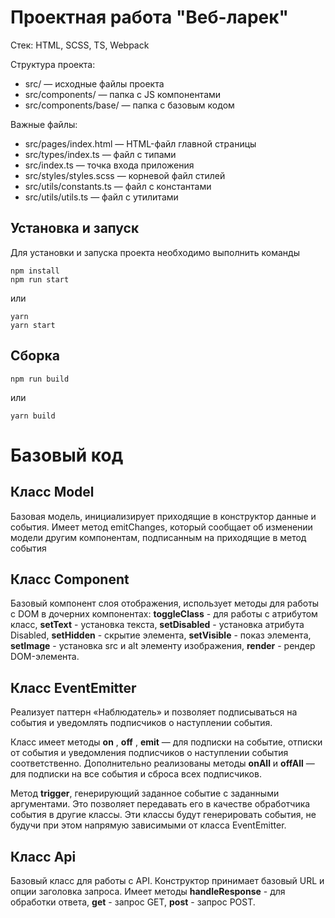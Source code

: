# Проектная работа "Веб-ларек"

Стек: HTML, SCSS, TS, Webpack

Структура проекта:
- src/ — исходные файлы проекта
- src/components/ — папка с JS компонентами
- src/components/base/ — папка с базовым кодом

Важные файлы:
- src/pages/index.html — HTML-файл главной страницы
- src/types/index.ts — файл с типами
- src/index.ts — точка входа приложения
- src/styles/styles.scss — корневой файл стилей
- src/utils/constants.ts — файл с константами
- src/utils/utils.ts — файл с утилитами

## Установка и запуск
Для установки и запуска проекта необходимо выполнить команды

```
npm install
npm run start
```

или

```
yarn
yarn start
```
## Сборка

```
npm run build
```

или

```
yarn build
```
# Базовый код

## Класс Model 

  Базовая модель, инициализирует приходящие в конструктор данные и события. Имеет метод emitChanges,
который сообщает об изменении модели другим компонентам, подписанным на приходящие в метод события 

## Класс Component

  Базовый компонент слоя отображения, использует методы для работы с DOM в дочерних компонентах:
**toggleClass** - для работы с атрибутом класс, **setText** - установка текста, **setDisabled** - установка атрибута Disabled, 
**setHidden** - скрытие элемента, **setVisible** - показ элемента, **setImage** - установка src и alt элементу изображения,
**render** - рендер DOM-элемента.

## Класс EventEmitter

  Реализует паттерн «Наблюдатель» и позволяет подписываться на события и уведомлять подписчиков
о наступлении события.

  Класс имеет методы **on** , **off** , **emit** — для подписки на событие, отписки от события и уведомления
подписчиков о наступлении события соответственно.
Дополнительно реализованы методы **onAll** и **offAll** — для подписки на все события и сброса всех
подписчиков.

  Метод **trigger**, генерирующий заданное событие с заданными
аргументами. Это позволяет передавать его в качестве обработчика события в другие классы. Эти
классы будут генерировать события, не будучи при этом напрямую зависимыми от
класса  EventEmitter.

## Класс Api

  Базовый класс для работы с API. Конструктор принимает базовый URL и опции заголовка запроса.
Имеет методы **handleResponse** - для обработки ответа, **get** - запрос GET, **post** - запрос POST.